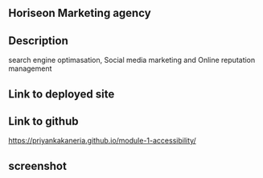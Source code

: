 ## Horiseon Marketing agency

## Description
search engine optimasation, Social media marketing and Online reputation management 

## Link to deployed site

## Link to github
https://priyankakaneria.github.io/module-1-accessibility/

## screenshot
